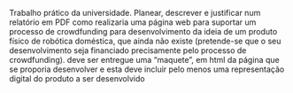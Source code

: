 Trabalho prático da universidade.
Planear, descrever e justificar num relatório em PDF como realizaria uma página web para suportar um processo de crowdfunding para desenvolvimento da ideia de um produto físico de robótica doméstica, 
que ainda não existe (pretende-se que o seu desenvolvimento seja financiado precisamente pelo processo de crowdfunding).
deve ser entregue uma “maquete”, em html da página que se proporia desenvolver e esta deve incluir pelo menos uma representação digital do produto a ser desenvolvido
